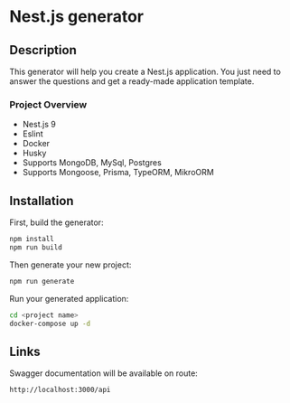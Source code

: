 # Nest.js generator

## Description

This generator will help you create a Nest.js application. You just need to answer the questions and get a ready-made application template.

### Project Overview

- Nest.js 9
- Eslint
- Docker
- Husky
- Supports MongoDB, MySql, Postgres
- Supports Mongoose, Prisma, TypeORM, MikroORM

## Installation

First, build the generator:

```bash
npm install
npm run build
```

Then generate your new project:

```bash
npm run generate
```

Run your generated application:

```bash
cd <project name>
docker-compose up -d
```

## Links

Swagger documentation will be available on route:

```bash
http://localhost:3000/api
```
